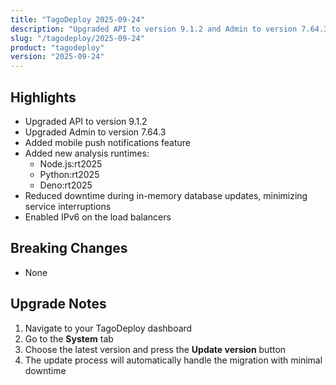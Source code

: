 ```yaml
---
title: "TagoDeploy 2025-09-24"
description: "Upgraded API to version 9.1.2 and Admin to version 7.64.3, mobile push notifications feature, and new analysis runtimes (Node.js:rt2025, Python:rt2025, Deno:rt2025)"
slug: "/tagodeploy/2025-09-24"
product: "tagodeploy"
version: "2025-09-24"
---
```


## Highlights

- Upgraded API to version 9.1.2
- Upgraded Admin to version 7.64.3
- Added mobile push notifications feature
- Added new analysis runtimes:
  - Node.js:rt2025
  - Python:rt2025
  - Deno:rt2025
- Reduced downtime during in-memory database updates, minimizing service interruptions
- Enabled IPv6 on the load balancers

## Breaking Changes

- None

## Upgrade Notes

1. Navigate to your TagoDeploy dashboard
2. Go to the **System** tab
3. Choose the latest version and press the **Update version** button
4. The update process will automatically handle the migration with minimal downtime
